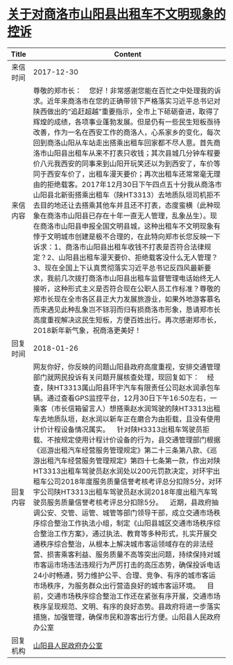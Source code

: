 # <a href="http://www.shangluo.gov.cn/zmhd/ldxxxx.jsp?urltype=leadermail.LeaderMailContentUrl&wbtreeid=1112&leadermailid=4497">关于对商洛市山阳县出租车不文明现象的控诉</a>
|Title|Content|
|:---:|---|
|来信时间|2017-12-30|
|来信内容|尊敬的郑市长：    您好！非常感谢您能在百忙之中处理我的诉求。近年来商洛市在您的正确带领下严格落实习近平总书记对陕西做出的“追赶超越”重要指示，全市上下砥砺奋进，取得了辉煌的成绩，各项事业蓬勃发展。但是仍有一些民生短板亟待改善，作为一名在西安工作的商洛人，心系家乡的变化，每次回到商洛山阳从车站走出搭乘出租车回家都不尽人意。首先商洛市山阳县出租车从来不打表只收钱；其次县城几分钟车程要价八元我西安的同事来到山阳开玩笑还以为到西安了，车价等同于西安车价了，出租车漫天要价；再次出租车还常常毫无理由的拒绝载客。2017年12月30日下午四点五十分我从商洛市山阳县北新街搭乘出租车（陕HT3313）去地质队垣司机拒不去目的地还让去搭乘其他车并且还不打表，态度蛮横（此种现象在商洛市山阳县已存在十年一直无人管理，乱象丛生）。现在商洛市山阳县申报全国文明县城，这种出租车不文明现象有悖于文明城市创建是极不合理的，在此特向郑市长您反映一下诉求：1、商洛市山阳县出租车收钱不打表是否符合法律规定？2、山阳县出租车漫天要价、拒绝载客没什么无人管理？3、现在全国上下认真贯彻落实习近平总书记反四风最新要求，我前几次拨打商洛市山阳县出租车监督管理电话始终无人接听，这种形式主义是否符合现在公职人员工作标准？尊敬的郑市长现在全市各区县正大力发展旅游业，如果外地游客慕名而来遇见此种乱象岂不铩羽而归有损商洛市形象，恳请郑市长高度重视解决这民生短板，方便百姓出行。再次感谢郑市长，2018新年新气象，祝商洛更美好！|
|回复时间|2018-01-26|
|回复内容|网友你好，你反映的问题山阳县政府高度重视，安排交通管理部门就网民投诉有关问题开展核查处理，现回复如下：    经查，陕HT3313属山阳县环宇汽车有限责任公司赵水润承包车辆。通过查看GPS监控平台，12月30日下午16:50左右，一乘客（市长信箱留言人）想搭乘赵水润驾驶的陕HT3313出租车去地质队垣，赵水润以新车正在磨合为由拒载，且没有使用计价计程设备情况属实。    针对陕H3313出租车驾驶员拒载、不按规定使用计程计价设备的行为，县交通管理部门根据《巡游出租汽车经营服务管理规定》第二十三条第八款、《巡游出租汽车经营服务管理规定》第四十七条第一款，作出对陕HT3313出租车驾驶员赵水润处以200元罚款决定，对环宇出租车公司2018年度服务质量信誉考核考评总分扣除5分，对环宇公司陕HT3313出租车驾驶员赵水润2018年度出租汽车驾驶员服务质量信誉考核考评总分扣除5分。    近期，县政府抽调公安、交管、运管、城管等部门领导干部，成立交通市场秩序综合整治工作执法小组，制定《山阳县城区交通市场秩序综合整治工作方案》，通过执法、教育等多种形式，扎实开展交通秩序综合整治，从根本上解决城市客运领域存在的非法经营、损害乘客利益、服务质量不高等突出问题，持续保持对城市客运市场违法违规行为严厉打击的高压态势，确保投诉电话24小时畅通，努力维护公平、合理、竞争、有序的城市客运市场秩序，为服务群众出行营造良好的城市客运环境。    目前，交通市场秩序综合整治工作还在紧张有序开展，交通市场秩序呈现规范、文明、有序的良好态势。县政府将进一步落实措施，加强管理，确保市民和游客出行方便。山阳县人民政府办公室|
|回复机构|<a href="../../categories/agencies/山阳县人民政府办公室.md">山阳县人民政府办公室</a>|
